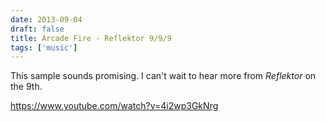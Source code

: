 ```yaml
---
date: 2013-09-04
draft: false
title: Arcade Fire - Reflektor 9/9/9
tags: ['music']
---
```


This sample sounds promising. I can't wait to hear more from _Reflektor_ on the 9th.<!-- excerpt -->

<https://www.youtube.com/watch?v=4i2wp3GkNrg>
